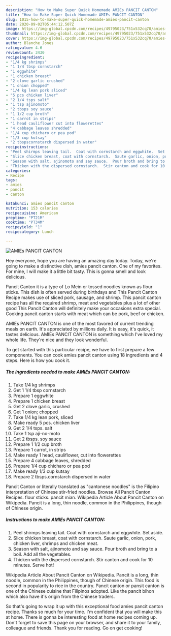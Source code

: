 ```yaml
---
description: "How to Make Super Quick Homemade AMIEs PANCIT CANTON"
title: "How to Make Super Quick Homemade AMIEs PANCIT CANTON"
slug: 1015-how-to-make-super-quick-homemade-amies-pancit-canton
date: 2020-09-02T05:44:12.507Z
image: https://img-global.cpcdn.com/recipes/49795023/751x532cq70/amies-pancit-canton-recipe-main-photo.jpg
thumbnail: https://img-global.cpcdn.com/recipes/49795023/751x532cq70/amies-pancit-canton-recipe-main-photo.jpg
cover: https://img-global.cpcdn.com/recipes/49795023/751x532cq70/amies-pancit-canton-recipe-main-photo.jpg
author: Blanche Jones
ratingvalue: 4.6
reviewcount: 3430
recipeingredient:
- "1/4 kg shrimps"
- "1 1/4 tbsp cornstarch"
- "1 eggwhite"
- "1 chicken breast"
- "2 clove garlic crushed"
- "1 onion chopped"
- "1/4 kg lean pork sliced"
- "5 pcs chicken liver"
- "2 1/4 tsps salt"
- "1 tsp ajinomoto"
- "2 tbsps soy sauce"
- "1 1/2 cup broth"
- "1 carrot in strips"
- "1 head cauliflower cut into flowerettes"
- "4 cabbage leaves shredded"
- "1/4 cup chicharo or pea pod"
- "1/3 cup kutsay"
- "2 tbspscornstarch dispersed in water"
recipeinstructions:
- "Peel shirmps leaving tail.  Coat with cornstarch and eggwhite.  Set aside."
- "Slice chicken breast, coat with cornstarch.  Saute garlic, onion, pork, chicken liver, shrimps and chicken meat."
- "Season with salt, ajinomoto and say sauce.  Pour broth and bring to a boil.  Add all the vegetables."
- "Thicken with the dispersed cornstarch.  Stir canton and cook for 10 minutes.  Serve hot!"
categories:
- Recipe
tags:
- amies
- pancit
- canton

katakunci: amies pancit canton 
nutrition: 153 calories
recipecuisine: American
preptime: "PT21M"
cooktime: "PT34M"
recipeyield: "1"
recipecategory: Lunch

---
```



![AMIEs PANCIT CANTON](https://img-global.cpcdn.com/recipes/49795023/751x532cq70/amies-pancit-canton-recipe-main-photo.jpg)

Hey everyone, hope you are having an amazing day today. Today, we're going to make a distinctive dish, amies pancit canton. One of my favorites. For mine, I will make it a little bit tasty. This is gonna smell and look delicious.

Pancit Canton it is a type of Lo Mein or tossed noodles known as flour sticks. This dish is often served during birthdays and This Pancit Canton Recipe makes use of sliced pork, sausage, and shrimp. This pancit canton recipe has all the required shrimp, meat and vegetables plus a lot of other good This Pancit Canton will definitely make your occasions extra special. Cooking pancit canton starts with meat which can be pork, beef or chicken.

AMIEs PANCIT CANTON is one of the most favored of current trending meals on earth. It's appreciated by millions daily. It is easy, it's quick, it tastes delicious. AMIEs PANCIT CANTON is something which I've loved my whole life. They're nice and they look wonderful.


To get started with this particular recipe, we have to first prepare a few components. You can cook amies pancit canton using 18 ingredients and 4 steps. Here is how you cook it.

<!--inarticleads1-->

##### The ingredients needed to make AMIEs PANCIT CANTON:

1. Take 1/4 kg shrimps
1. Get 1 1/4 tbsp cornstarch
1. Prepare 1 eggwhite
1. Prepare 1 chicken breast
1. Get 2 clove garlic, crushed
1. Get 1 onion; chopped
1. Take 1/4 kg lean pork, sliced
1. Make ready 5 pcs. chicken liver
1. Get 2 1/4 tsps. salt
1. Take 1 tsp aji-no-moto
1. Get 2 tbsps. soy sauce
1. Prepare 1 1/2 cup broth
1. Prepare 1 carrot, in strips
1. Make ready 1 head, cauliflower, cut into flowerettes
1. Prepare 4 cabbage leaves, shredded
1. Prepare 1/4 cup chicharo or pea pod
1. Make ready 1/3 cup kutsay
1. Prepare 2 tbsps.cornstarch dispersed in water


Pancit Canton or literally translated as &#34;cantonese noodles&#34; is the Filipino interpretation of Chinese stir-fried noodles. Browse All Pancit Canton Recipes. flour sticks. pancit mian. Wikipedia Article About Pancit Canton on Wikipedia. Pancit is a long, thin noodle, common in the Philippines, though of Chinese origin. 

<!--inarticleads2-->

##### Instructions to make AMIEs PANCIT CANTON:

1. Peel shirmps leaving tail.  Coat with cornstarch and eggwhite.  Set aside.
1. Slice chicken breast, coat with cornstarch.  Saute garlic, onion, pork, chicken liver, shrimps and chicken meat.
1. Season with salt, ajinomoto and say sauce.  Pour broth and bring to a boil.  Add all the vegetables.
1. Thicken with the dispersed cornstarch.  Stir canton and cook for 10 minutes.  Serve hot!


Wikipedia Article About Pancit Canton on Wikipedia. Pancit is a long, thin noodle, common in the Philippines, though of Chinese origin. This food is second in popularity to rice in the country. Pancit canton or pansit canton is one of the Chinese cuisine that Filipinos adopted. Like the pancit bihon which also have it&#39;s origin from the Chinese traders. 

So that's going to wrap it up with this exceptional food amies pancit canton recipe. Thanks so much for your time. I'm confident that you will make this at home. There is gonna be interesting food at home recipes coming up. Don't forget to save this page on your browser, and share it to your family, colleague and friends. Thank you for reading. Go on get cooking!
